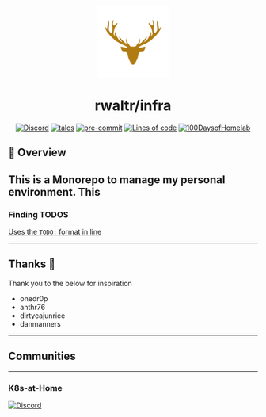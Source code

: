 <!-- Header -->
<div align="center">

<img src="https://raw.githubusercontent.com/rwaltr/branding/master/vector/logoisolated.png" align="center" width="144px" height="144px"/>

# rwaltr/infra

</div>

<!-- Shields -->
<div align="center">

[![Discord](https://img.shields.io/discord/673534664354430999?style=for-the-badge&label=discord&logo=discord&logoColor=white)](https://discord.gg/k8s-at-home)
[![talos](https://img.shields.io/badge/talos-installed-brightgreen?style=for-the-badge)](https://www.talos.dev/)
[![pre-commit](https://img.shields.io/badge/pre--commit-enabled-brightgreen?logo=pre-commit&logoColor=white&style=for-the-badge)](https://github.com/pre-commit/pre-commit)
[![Lines of code](https://img.shields.io/tokei/lines/github/rwaltr/infra?style=for-the-badge&color=brightgreen&label=lines&logo=codefactor&logoColor=white)](https://github.com/rwaltr/infra/graphs/contributors)
[![100DaysofHomelab](https://img.shields.io/badge/100DaysOf-Homelab-blue?style=for-the-badge)](<https://twitter.com/search?f=top&q=(%23100DaysOfHomelab)%20(from%3Arwaltrtech)>)

## </div>

<!-- Main Description -->

## 📖 Overview

## This is a Monorepo to manage my personal environment. This

<!-- TODO items -->

### Finding TODOS

[Uses the `TODO:` format in line](https://github.com/rwaltr/infra/search?q=TODO%3A)

---

<!-- Tools -->

<!-- Thanks -->

## Thanks 🤟

Thank you to the below for inspiration

- onedr0p
- anthr76
- dirtycajunrice
- danmanners

---

<!-- Communities -->

## Communities

---

### K8s-at-Home

[![Discord](https://img.shields.io/discord/673534664354430999?style=for-the-badge&label=discord&logo=discord&logoColor=white)](https://discord.gg/k8s-at-home)
